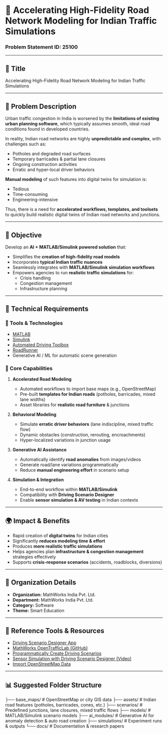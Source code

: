 # 🚦 Accelerating High-Fidelity Road Network Modeling for Indian Traffic Simulations  
### Problem Statement ID: 25100  

---

## 📌 Title  
Accelerating High-Fidelity Road Network Modeling for Indian Traffic Simulations  

---

## 📝 Problem Description  
Urban traffic congestion in India is worsened by the **limitations of existing urban planning software**, which typically assumes smooth, ideal road conditions found in developed countries.  

In reality, Indian road networks are highly **unpredictable and complex**, with challenges such as:  
- Potholes and degraded road surfaces  
- Temporary barricades & partial lane closures  
- Ongoing construction activities  
- Erratic and hyper-local driver behaviors  

**Manual modeling** of such features into digital twins for simulation is:  
- Tedious  
- Time-consuming  
- Engineering-intensive  

Thus, there is a need for **accelerated workflows, templates, and toolsets** to quickly build realistic digital twins of Indian road networks and junctions.

---

## 🎯 Objective  
Develop an **AI + MATLAB/Simulink powered solution** that:  
- Simplifies the **creation of high-fidelity road models**  
- Incorporates **typical Indian traffic nuances**  
- Seamlessly integrates with **MATLAB/Simulink simulation workflows**  
- Empowers agencies to run **realistic traffic simulations** for:  
  - Crisis handling  
  - Congestion management  
  - Infrastructure planning  

---

## 📐 Technical Requirements  

### 🔹 Tools & Technologies  
- [MATLAB](https://in.mathworks.com/)  
- [Simulink](https://in.mathworks.com/products/simulink.html)  
- [Automated Driving Toolbox](https://in.mathworks.com/products/automated-driving.html)  
- [RoadRunner](https://in.mathworks.com/products/roadrunner.html)  
- Generative AI / ML for automatic scene generation  

### 🔹 Core Capabilities  
1. **Accelerated Road Modeling**  
   - Automated workflows to import base maps (e.g., OpenStreetMap)  
   - Pre-built **templates for Indian roads** (potholes, barricades, mixed lane widths)  
   - Asset libraries for **realistic road furniture** & junctions  

2. **Behavioral Modeling**  
   - Simulate **erratic driver behaviors** (lane indiscipline, mixed traffic flow)  
   - Dynamic obstacles (construction, rerouting, encroachments)  
   - Hyper-localized variations in junction usage  

3. **Generative AI Assistance**  
   - Automatically identify **road anomalies** from images/videos  
   - Generate road/lane variations programmatically  
   - Reduce **manual engineering effort** in scenario setup  

4. **Simulation & Integration**  
   - End-to-end workflow within **MATLAB/Simulink**  
   - Compatibility with **Driving Scenario Designer**  
   - Enable **sensor simulation & AV testing** in Indian contexts  

---

## 🌍 Impact & Benefits  
- Rapid creation of **digital twins** for Indian cities  
- Significantly **reduces modeling time & effort**  
- Produces **more realistic traffic simulations**  
- Helps agencies plan **infrastructure & congestion management** strategies effectively  
- Supports **crisis-response scenarios** (accidents, roadblocks, diversions)  

---

## 🏢 Organization Details  
- **Organization:** MathWorks India Pvt. Ltd.  
- **Department:** MathWorks India Pvt. Ltd.  
- **Category:** Software  
- **Theme:** Smart Education  

---

## 🔗 Reference Tools & Resources  
- [Driving Scenario Designer App](https://in.mathworks.com/help/driving/ref/drivingscenariodesigner-app.html?requestedDomain=)  
- [MathWorks OpenTrafficLab (GitHub)](https://github.com/mathworks/OpenTrafficLab)  
- [Programmatically Create Driving Scenarios](https://in.mathworks.com/help/driving/ug/create-driving-scenario-variations-programmatically.html?requestedDomain=)  
- [Sensor Simulation with Driving Scenario Designer (Video)](https://in.mathworks.com/videos/driving-scenario-designer-1529302116471.html?s_tid=srchtitle_videos_main_1_driving+scenario)  
- [Import OpenStreetMap Data](https://in.mathworks.com/help/driving/ug/import-openstreetmap-data-into-driving-scenario.html)  

---

## 📊 Suggested Folder Structure  
├── base_maps/ # OpenStreetMap or city GIS data
├── assets/ # Indian road features (potholes, barricades, cones, etc.)
├── scenarios/ # Predefined junctions, lane closures, mixed traffic flows
├── models/ # MATLAB/Simulink scenario models
├── ai_modules/ # Generative AI for anomaly detection & auto road creation
├── simulations/ # Experiment runs & outputs
└── docs/ # Documentation & research papers

